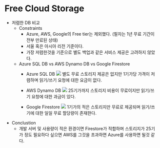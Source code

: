 Free Cloud Storage
===

- 저렴한 DB 비교
    - Constraints
        - Azure, AWS, Google의 Free tier는 제외했다. (필자는 1년 무료 기간이 전부 만료된 상태)
        - 서울 혹은 아시아 리전 기준이다.
        - 가장 저렴한것을 기준으로 별도 백업과 같은 서비스 제공은 고려하지 않았다.
    - Azure SQL DB vs AWS Dynamo DB vs Google Firestore
        - Azure SQL DB
          ![](https://i.imgur.com/xT4pmXd.png)
          별도 무료 스토리지 제공은 없지만 1기가당 가격이 저렴하며 읽기/쓰기 요청에 대한 요금이 없다.

        - AWS Dynamo DB
          ![](https://i.imgur.com/j0wWA8N.png)
          25기가까지 스토리지 비용이 무료이지만 읽기/쓰기 요청에 대한 과금이 있다.

        - Google Firestore
          ![](https://i.imgur.com/qif8uds.png)
          1기가의 적은 스토리지만 무료로 제공되며 읽기/쓰기에 대한 일일 무료 할당량이 존재한다.
- Conclustion
    - 개발 서버 및 사용량이 적은 환경이면 Firestore가 적합하며 스토리지가 25기가 정도 필요하다 싶으면 AWS를 그것을 초과하면 Azure를 사용하면 될것 같다.